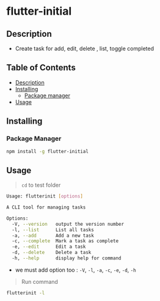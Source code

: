 # flutter-initial  

## Description  
- Create task for add, edit, delete , list, toggle completed

## Table of Contents  
- [Description](#description)  
- [Installing](#installing)  
    - [Package manager](#package-manager)  
- [Usage](#usage)  


## Installing  


### Package Manager  

```bash
npm install -g flutter-initial
```  

## Usage  
> `cd` to test folder

```bash
Usage: flutterinit [options]

A CLI tool for managing tasks

Options:
  -V, --version   output the version number
  -l, --list      List all tasks
  -a, --add       Add a new task
  -c, --complete  Mark a task as complete
  -e, --edit      Edit a task
  -d, --delete    Delete a task
  -h, --help      display help for command
```  
- we must add option too : `-V`, `-l`, `-a`, `-c`, `-e`, `-d`, `-h`  

> Run command

```bash
flutterinit -l
```   

